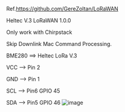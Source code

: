 Ref.https://github.com/GereZoltan/LoRaWAN


Heltec V.3 LoRaWAN 1.0.0

Only work with Chirpstack

Skip Downlink Mac Command Processing.


BME280 ==> Heltec LoRa V.3

VCC -->  Pin 2

GND -->  Pin 1

SCL -->  Pin6 GPIO 45

SDA -->  Pin5 GPIO 46
![image](https://github.com/user-attachments/assets/9f1c1f46-9141-4a12-92b2-53a1bf9939ac)
